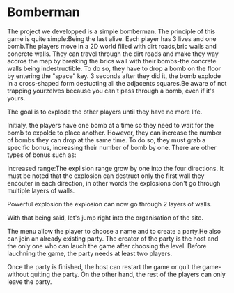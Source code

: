 # Bomberman
The project we developped is a simple bomberman.
The principle of this game is quite simple:Being the last alive.
Each player has 3 lives and one bomb.The players move in a 2D world filled with dirt roads,bric walls and concrete walls.
They can travel through the dirt roads and make they way accros the map by breaking the brics wall with their bombs-the concrete walls being indestructible.
To do so, they have to drop a bomb on the floor by entering the "space" key. 3 seconds after they did it, the bomb explode in a cross-shaped form destucting all the adjacents squares.Be aware of not trapping yourzelves because you can't pass through a bomb, even if it's yours.

The goal is to explode the other players until they have no more life.

Initialy, the players have one bomb at a time so they need to wait for the bomb to expolde to place another.
However, they can increase the number of bombs they can drop at the same time. To do so, they must grab a specific bonus, increasing their number of bomb by one.
There are other types of bonus such as:

Increased range:The explision range grow by one into the four directions. It must be noted that the explosion can destruct only the first wall they encouter in each direction, in other words the explosions don't go through multiple layers of walls.

Powerful explosion:the explosion can now go through 2 layers of walls.

With that being said, let's jump right into the organisation of the site.

The menu allow the player to choose a name and to create a party.He also can join an already existing party.
The creator of the party is the host and the only one who can lauch the game after choosing the level.
Before lauchning the game, the party needs at least two players.

Once the party is finished, the host can restart the game or quit the game-without quiting the party.
On the other hand, the rest of the players can only leave the party.

